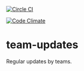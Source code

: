 [![Circle CI](https://circleci.com/gh/andela-ioraelosi/team-updates/tree/staging.svg?style=svg)](https://circleci.com/gh/andela-ioraelosi/team-updates/tree/staging)

[![Code Climate](https://codeclimate.com/github/andela-ioraelosi/team-updates/badges/gpa.svg)](https://codeclimate.com/github/andela-ioraelosi/team-updates)

# team-updates
Regular updates by teams.

